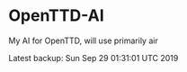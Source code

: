 # OpenTTD-AI
My AI for OpenTTD, will use primarily air

Latest backup: Sun Sep 29 01:31:01 UTC 2019
